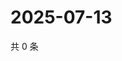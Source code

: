 # 2025-07-13

共 0 条

<!-- BEGIN ZHIHUVIDEO -->
<!-- 最后更新时间 Sun Jul 13 2025 14:16:31 GMT+0800 (China Standard Time) -->

<!-- END ZHIHUVIDEO -->
